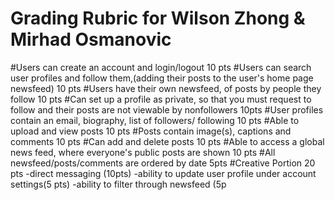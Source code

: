 # Grading Rubric for Wilson Zhong & Mirhad Osmanovic #

#Users can create an account and login/logout 10 pts
#Users can search user profiles and follow them,(adding their posts to the user's home page newsfeed) 10 pts
#Users have their own newsfeed, of posts by people they follow 10 pts
#Can set up a profile as private, so that you must request to follow and their posts are not viewable by nonfollowers 10pts
#User profiles contain an email, biography, list of followers/ following 10 pts
#Able to upload and view posts 10 pts
#Posts contain image(s), captions and comments 10 pts
#Can add and delete posts 10 pts
#Able to access a global news feed, where everyone's public posts are shown 10 pts
#All newsfeed/posts/comments are ordered by date 5pts
#Creative Portion 20 pts
 -direct messaging (10pts)
 -ability to update user profile under account settings(5 pts)
 -ability to filter through newsfeed (5p